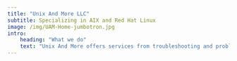 ```yaml
---
title: "Unix And More LLC"
subtitle: Specializing in AIX and Red Hat Linux
image: /img/UAM-Home-jumbotron.jpg
intro:
    heading: "What we do"
    text: "Unix And More offers services from troubleshooting and problem determination to new system installs."
---
```

